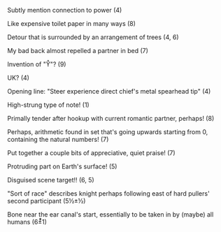 Subtly mention connection to power (4)

Like expensive toilet paper in many ways (8)

Detour that is surrounded by an arrangement of trees (4, 6)

My bad back almost repelled a partner in bed (7)

Invention of "Y̊"? (9)

UK? (4)

Opening line: "Steer experience direct chief's metal spearhead tip" (4)

High-strung type of note! (1)

Primally tender after hookup with current romantic partner, perhaps! (8)

Perhaps, arithmetic found in set that's going upwards starting from 0, containing the natural numbers! (7)

Put together a couple bits of appreciative, quiet praise! (7)

Protruding part on Earth's surface! (5)

Disguised scene target‼ (6, 5)

"Sort of race" describes knight perhaps following east of hard pullers' second participant (5½±½)

Bone near the ear canal's start, essentially to be taken in by (maybe) all humans (6±⃰1)


